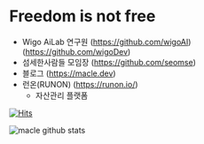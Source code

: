 # Freedom is not free
- Wigo AiLab 연구원 (https://github.com/wigoAI) (https://github.com/wigoDev)
- 섬세한사람들 모임장 (https://github.com/seomse)
- 블로그 (https://macle.dev)
- 런온(RUNON) (https://runon.io/)
  - 자산관리 플랫폼
 
[![Hits](https://hits.seeyoufarm.com/api/count/incr/badge.svg?url=https%3A%2F%2Fgithub.com%2Fmacle86%2Fhit-counter&count_bg=%2379C83D&title_bg=%23555555&icon=&icon_color=%23E7E7E7&title=hits&edge_flat=false)](https://hits.seeyoufarm.com)

![macle github stats](https://github-readme-stats.vercel.app/api?username=macle86&show_icons=ture&hide_rank=true&count_private=true&hide=prs,stars,issues)

